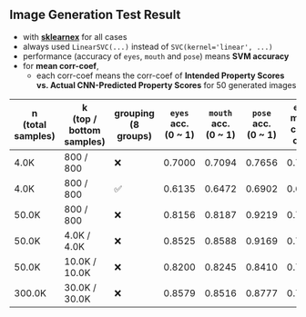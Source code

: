 ## Image Generation Test Result

* with **[sklearnex](https://medium.com/intel-analytics-software/from-hours-to-minutes-600x-faster-svm-647f904c31ae)** for all cases
* always used ```LinearSVC(...)``` instead of ```SVC(kernel='linear', ...)```
* performance (accuracy of ```eyes```, ```mouth``` and ```pose```) means **SVM accuracy**
* for **mean corr-coef**,
  * each corr-coef means the corr-coef of **Intended Property Scores vs. Actual CNN-Predicted Property Scores** for 50 generated images

| n<br>(total samples) | k<br>(top / bottom samples) | grouping<br>(8 groups) | ```eyes``` acc.<br>(0 ~ 1) | ```mouth``` acc.<br>(0 ~ 1) | ```pose``` acc.<br>(0 ~ 1) | ```eyes``` mean corr-coef | ```mouth``` mean corr-coef | ```pose``` mean corr-coef |
|----------------------|-----------------------------|------------------------|----------------------------|-----------------------------|----------------------------|---------------------------|----------------------------|---------------------------|
| 4.0K                 | 800 / 800                   | ❌                      | 0.7000                     | 0.7094                      | 0.7656                     | 0.7348                    | 0.6267                     | 0.5610                    |
| 4.0K                 | 800 / 800                   | ✅                      | 0.6135                     | 0.6472                      | 0.6902                     | 0.6744                    | 0.5504                     | 0.5963                    |
| 50.0K                | 800 / 800                   | ❌                      | 0.8156                     | 0.8187                      | 0.9219                     | 0.7081                    | 0.6971                     | 0.5206                    |
| 50.0K                | 4.0K / 4.0K                 | ❌                      | 0.8525                     | 0.8588                      | 0.9169                     | 0.7355                    | 0.6895                     | 0.6112                    |
| 50.0K                | 10.0K / 10.0K               | ❌                      | 0.8200                     | 0.8245                      | 0.8410                     | 0.7522                    | 0.6705                     | 0.5206                    |
| 300.0K               | 30.0K / 30.0K               | ❌                      | 0.8579                     | 0.8516                      | 0.8777                     | 0.7527                    | 0.6895                     | 0.6285                    |